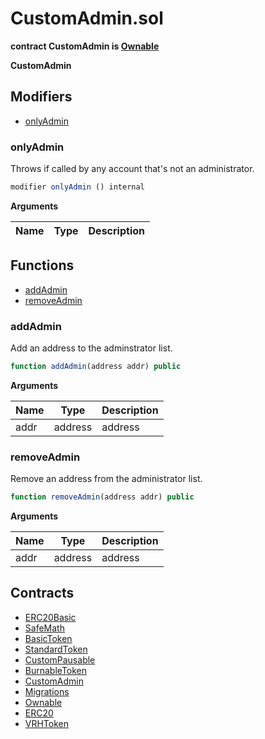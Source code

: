 ﻿# CustomAdmin.sol

**contract CustomAdmin is [Ownable](Ownable.md)**

**CustomAdmin**

## Modifiers

- [onlyAdmin](#onlyadmin)

### onlyAdmin

Throws if called by any account that's not an administrator.

```js
modifier onlyAdmin () internal
```

**Arguments**

| Name        | Type           | Description  |
| ------------- |------------- | -----|

## Functions

- [addAdmin](#addadmin)
- [removeAdmin](#removeadmin)

### addAdmin

Add an address to the adminstrator list.

```js
function addAdmin(address addr) public
```

**Arguments**

| Name        | Type           | Description  |
| ------------- |------------- | -----|
| addr | address | address | 

### removeAdmin

Remove an address from the administrator list.

```js
function removeAdmin(address addr) public
```

**Arguments**

| Name        | Type           | Description  |
| ------------- |------------- | -----|
| addr | address | address | 

## Contracts

- [ERC20Basic](ERC20Basic.md)
- [SafeMath](SafeMath.md)
- [BasicToken](BasicToken.md)
- [StandardToken](StandardToken.md)
- [CustomPausable](CustomPausable.md)
- [BurnableToken](BurnableToken.md)
- [CustomAdmin](CustomAdmin.md)
- [Migrations](Migrations.md)
- [Ownable](Ownable.md)
- [ERC20](ERC20.md)
- [VRHToken](VRHToken.md)